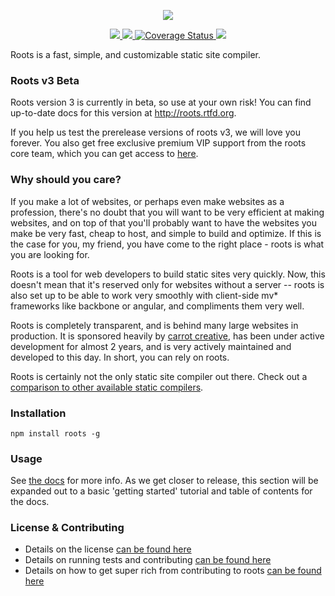 <p align="center"><a><img src="http://cl.ly/PqFy/logo.png" /></a></p>

<p align="center">
  <a title='NPM version' href="http://badge.fury.io/js/roots">
    <img src='http://img.shields.io/npm/v/roots.svg?style=flat' />
  </a>
  <a title='Build Status' href="https://travis-ci.org/jenius/roots">
    <img src='http://img.shields.io/travis/jenius/roots/v3.svg?style=flat' />
  </a>
  <a href='https://coveralls.io/r/jenius/roots?branch=v3'>
    <img src='http://img.shields.io/coveralls/jenius/roots/v3.svg?style=flat' alt='Coverage Status' />
  </a>
  <a title='Dependency Status' href="https://david-dm.org/jenius/roots">
    <img src='http://img.shields.io/gemnasium/jenius/roots.svg?style=flat' />
  </a>
</p>

Roots is a fast, simple, and customizable static site compiler.

### Roots v3 Beta

Roots version 3 is currently in beta, so use at your own risk! You can find up-to-date docs for this version at http://roots.rtfd.org.

If you help us test the prerelease versions of roots v3, we will love you forever. You also get free exclusive premium VIP support from the roots core team, which you can get access to [here](https://gitter.im/jenius/roots).

### Why should you care?

If you make a lot of websites, or perhaps even make websites as a profession, there's no doubt that you will want to be very efficient at making websites, and on top of that you'll probably want to have the websites you make be very fast, cheap to host, and simple to build and optimize. If this is the case for you, my friend, you have come to the right place - roots is what you are looking for.

Roots is a tool for web developers to build static sites very quickly. Now, this doesn't mean that it's reserved only for websites without a server -- roots is also set up to be able to work very smoothly with client-side mv* frameworks like backbone or angular, and compliments them very well.

Roots is completely transparent, and is behind many large websites in production. It is sponsored heavily by [carrot creative](http://carrot.is), has been under active development for almost 2 years, and is very actively maintained and developed to this day. In short, you can rely on roots.

Roots is certainly not the only static site compiler out there. Check out a [comparison to other available static compilers](docs/features.rst).

### Installation

`npm install roots -g`

### Usage

See [the docs](http://roots.rtfd.org) for more info. As we get closer to release, this section will be expanded out to a basic 'getting started' tutorial and table of contents for the docs.

### License & Contributing

- Details on the license [can be found here](license.md)
- Details on running tests and contributing [can be found here](contributing.md)
- Details on how to get super rich from contributing to roots [can be found here](contributing.md#getting-money)
